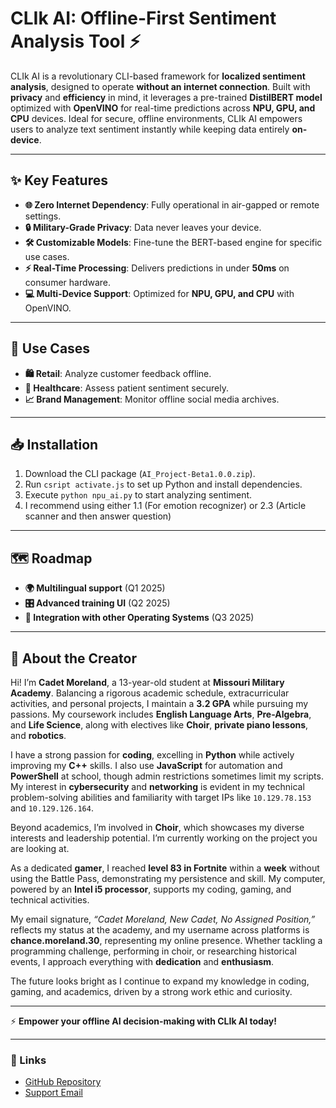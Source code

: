 # **CLIk AI: Offline-First Sentiment Analysis Tool** ⚡

CLIk AI is a revolutionary CLI-based framework for **localized sentiment analysis**, designed to operate **without an internet connection**. Built with **privacy** and **efficiency** in mind, it leverages a pre-trained **DistilBERT model** optimized with **OpenVINO** for real-time predictions across **NPU, GPU, and CPU** devices. Ideal for secure, offline environments, CLIk AI empowers users to analyze text sentiment instantly while keeping data entirely **on-device**.

---

## **✨ Key Features**
- **🌐 Zero Internet Dependency**: Fully operational in air-gapped or remote settings.  
- **🔒 Military-Grade Privacy**: Data never leaves your device.  
- **🛠️ Customizable Models**: Fine-tune the BERT-based engine for specific use cases.  
- **⚡ Real-Time Processing**: Delivers predictions in under **50ms** on consumer hardware.  
- **💻 Multi-Device Support**: Optimized for **NPU, GPU, and CPU** with OpenVINO.  

---

## **🚀 Use Cases**
- **🛍️ Retail**: Analyze customer feedback offline.  
- **🏥 Healthcare**: Assess patient sentiment securely.  
- **📈 Brand Management**: Monitor offline social media archives.  

---

## **📥 Installation**
1. Download the CLI package (`AI_Project-Beta1.0.0.zip`).  
2. Run `csript activate.js` to set up Python and install dependencies.  
3. Execute `python npu_ai.py` to start analyzing sentiment.
4. I recommend using either 1.1 (For emotion recognizer) or 2.3 (Article scanner and then answer question)

---

## **🗺️ Roadmap**
- **🌍 Multilingual support** (Q1 2025)  
- **🎛️ Advanced training UI** (Q2 2025)  
- **🧠 Integration with other Operating Systems** (Q3 2025)  

---

## **👤 About the Creator**
Hi! I’m **Cadet Moreland**, a 13-year-old student at **Missouri Military Academy**. Balancing a rigorous academic schedule, extracurricular activities, and personal projects, I maintain a **3.2 GPA** while pursuing my passions. My coursework includes **English Language Arts**, **Pre-Algebra**, and **Life Science**, along with electives like **Choir**, **private piano lessons**, and **robotics**.  

I have a strong passion for **coding**, excelling in **Python** while actively improving my **C++** skills. I also use **JavaScript** for automation and **PowerShell** at school, though admin restrictions sometimes limit my scripts. My interest in **cybersecurity** and **networking** is evident in my technical problem-solving abilities and familiarity with target IPs like `10.129.78.153` and `10.129.126.164`.  

Beyond academics, I’m involved in **Choir**, which showcases my diverse interests and leadership potential. I’m currently working on the project you are looking at.  

As a dedicated **gamer**, I reached **level 83 in Fortnite** within a **week** without using the Battle Pass, demonstrating my persistence and skill. My computer, powered by an **Intel i5 processor**, supports my coding, gaming, and technical activities.  

My email signature, *“Cadet Moreland, New Cadet, No Assigned Position,”* reflects my status at the academy, and my username across platforms is **chance.moreland.30**, representing my online presence. Whether tackling a programming challenge, performing in choir, or researching historical events, I approach everything with **dedication** and **enthusiasm**.  

The future looks bright as I continue to expand my knowledge in coding, gaming, and academics, driven by a strong work ethic and curiosity.  

---

⚡ **Empower your offline AI decision-making with CLIk AI today!**  

---

### **🔗 Links**
- [GitHub Repository](#)  
- [Support Email](mailto:chancemoreland.clik.ai@protonmail.com)  
